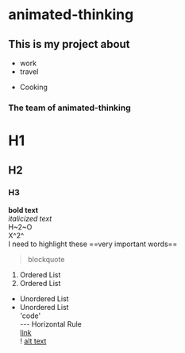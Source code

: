 # animated-thinking
## This is my project about
* work
* travel
- Cooking

### The team of animated-thinking
# H1
## H2
### H3
**bold text**<br>
*italicized text* <br>
H~2~O <br>
X^2^ <br>
I need to highlight these ==very important words== <br>
> blockquote <br>
1. Ordered List
2. Ordered List
- Unordered List
- Unordered List <br>
'code' <br>
--- Horizontal Rule <br>
[link](https://www.example.com) <br>
! [alt text](image.jpg) <br>
